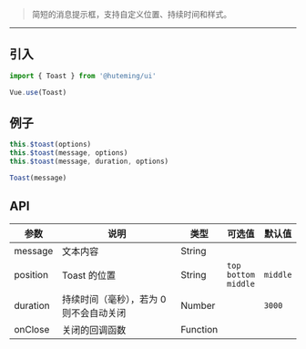 > 简短的消息提示框，支持自定义位置、持续时间和样式。

-------------
## 引入

```javascript
import { Toast } from '@huteming/ui'

Vue.use(Toast)
```

## 例子

```javascript
this.$toast(options)
this.$toast(message, options)
this.$toast(message, duration, options)

Toast(message)
```

## API
| 参数 | 说明 | 类型 | 可选值 | 默认值 |
|------|-------|---------|-------|--------|
| message | 文本内容 | String | | |
| position | Toast 的位置 | String | `top`<br>`bottom`<br>`middle` | `middle` |
| duration | 持续时间（毫秒），若为 0 则不会自动关闭 | Number | | `3000` |
| onClose | 关闭的回调函数 | Function | |  |
